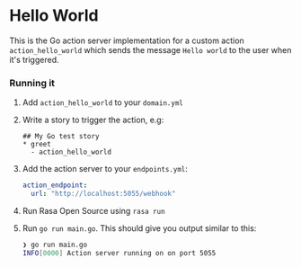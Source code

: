 # Hello World

This is the Go action server implementation for a custom action `action_hello_world` which sends the message
`Hello world` to the user when it's triggered.

### Running it

1. Add `action_hello_world` to your `domain.yml`
2. Write a story to trigger the action, e.g:

    ```
    ## My Go test story
    * greet
      - action_hello_world
    ```
3. Add the action server to your `endpoints.yml`:

    ```yaml
    action_endpoint:
      url: "http://localhost:5055/webhook"
    ```
4. Run Rasa Open Source using `rasa run`

5.  Run `go run main.go`. This should give you output similar to this:

    ```bash
    ❯ go run main.go
    INFO[0000] Action server running on on port 5055
    ```